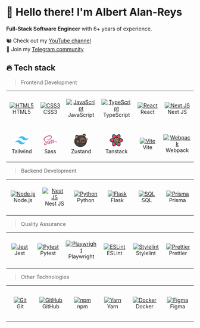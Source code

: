 # 👋 Hello there! I'm Albert Alan-Reys

**Full-Stack Software Engineer** with 6+ years of experience.

🐿 Check out my [YouTube channel](https://youtube.com/@kitoboynaya)  
💬 Join my [Telegram community](https://t.me/Kitoboynaya)  

## <a id="tech-stack"></a> 🔥 Tech stack

<blockquote>
<p dir="auto">Frontend Development</p>
</blockquote>
<table width="100%">
 <tbody>
  <tr style="background-color: transparent;">
    <td align="center" width="110" height="90">
      <a href="#tech-stack"><img src="https://cdn.jsdelivr.net/gh/devicons/devicon/icons/html5/html5-original.svg" width="36" height="36" alt="HTML5" /></a>
      <br>HTML5
    </td>
    <td align="center" width="110" height="90">
      <a href="#tech-stack"><img src="https://cdn.jsdelivr.net/gh/devicons/devicon/icons/css3/css3-original.svg" width="36" height="36" alt="CSS3" /></a>
      <br>CSS3
    </td>
    <td align="center" width="110" height="90">
      <a href="#tech-stack"><img src="https://cdn.jsdelivr.net/gh/devicons/devicon/icons/javascript/javascript-original.svg" width="36" height="36" alt="JavaScript" /></a>
      <br>JavaScript
    </td>
    <td align="center" width="110" height="90">
      <a href="#tech-stack"><img src="https://cdn.jsdelivr.net/gh/devicons/devicon/icons/typescript/typescript-original.svg" width="36" height="36" alt="TypeScript" /></a>
      <br>TypeScript
    </td>
    <td align="center" width="110" height="90">
      <a href="#tech-stack"><img src="https://cdn.jsdelivr.net/gh/devicons/devicon/icons/react/react-original.svg" width="36" height="36" alt="React" /></a>
      <br>React
    </td>
    <td align="center" width="110" height="90">
      <a href="#tech-stack"><img src="https://cdn.jsdelivr.net/gh/devicons/devicon/icons/nextjs/nextjs-original.svg" width="36" height="36" alt="Next JS" /></a>
      <br>Next JS
    </td>
  </tr>
  <tr></tr>
  <tr style="background-color: transparent;">
    <td align="center" width="110" height="90">
      <a href="#tech-stack"><img src="https://github.com/devicons/devicon/raw/master/icons/tailwindcss/tailwindcss-original.svg" width="36" height="36" alt="Tailwind" /></a>
      <br>Tailwind
    </td>
    <td align="center" width="110" height="90">
      <a href="#tech-stack"><img src="https://github.com/devicons/devicon/raw/master/icons/sass/sass-original.svg" width="36" height="36" alt="Sass" /></a>
      <br>Sass
    </td>
    <td align="center" width="110" height="90">
      <a href="#tech-stack"><img src="https://github.com/devicons/devicon/raw/master/icons/zustand/zustand-original.svg" width="36" height="36" alt="Zustand" /></a>
      <br>Zustand
    </td>
    <td align="center" width="110" height="90">
      <a href="#tech-stack"><img src="https://raw.githubusercontent.com/TanStack/query/main/media/emblem-light.svg" width="36" height="36" alt="TanStack Query" /></a>
      <br>Tanstack
    </td>
    <td align="center" width="110" height="90">
      <a href="#tech-stack"><img src="https://camo.githubusercontent.com/118beaba8872ecd1cc0fa048abc853d8a1717a549bd2627eade643e4a5fd66d3/68747470733a2f2f766974656a732e6465762f6c6f676f2e737667" width="36" height="36" alt="Vite" /></a>
      <br>Vite
    </td>
    <td align="center" width="110" height="90">
      <a href="#tech-stack"><img src="https://cdn.jsdelivr.net/gh/devicons/devicon/icons/webpack/webpack-original.svg" width="36" height="36" alt="Webpack" /></a>
      <br>Webpack
    </td>
  </tr>
 </tbody>
</table>

<blockquote>
<p dir="auto">Backend Development</p>
</blockquote>
<table width="100%">
  <tr style="background-color: transparent;">
    <td align="center" width="110" height="90">
      <a href="#tech-stack"><img src="https://cdn.jsdelivr.net/gh/devicons/devicon/icons/nodejs/nodejs-original.svg" width="36" height="36" alt="Node.js" /></a>
      <br>Node.js
    </td>
    <td align="center" width="110" height="90">
      <a href="#tech-stack"><img src="https://cdn.jsdelivr.net/gh/devicons/devicon/icons/nestjs/nestjs-original.svg" width="36" height="36" alt="Nest JS" /></a>
      <br>Nest JS
    </td>
    <td align="center" width="110" height="90">
      <a href="#tech-stack"><img src="https://cdn.jsdelivr.net/gh/devicons/devicon/icons/python/python-original.svg" width="36" height="36" alt="Python" /></a>
      <br>Python
    </td>
    <td align="center" width="110" height="90">
      <a href="#tech-stack"><img src="https://cdn.jsdelivr.net/gh/devicons/devicon/icons/flask/flask-original.svg" width="36" height="36" alt="Flask" /></a>
      <br>Flask
    </td>
    <td align="center" width="110" height="90">
      <a href="#tech-stack"><img src="https://icon.icepanel.io/Technology/svg/SQL-Developer.svg" width="36" height="36" alt="SQL" /></a>
      <br>SQL
    </td>
    <td align="center" width="110" height="90">
      <a href="#tech-stack"><img src="https://cdn.jsdelivr.net/gh/devicons/devicon/icons/prisma/prisma-original.svg" width="36" height="36" alt="Prisma" /></a>
      <br>Prisma
    </td>
  </tr>
</table>



<blockquote>
<p dir="auto">Quality Assurance</p>
</blockquote>
<table width="100%">
  <tr style="background-color: transparent;">
    <td align="center" width="110" height="90">
      <a href="#tech-stack"><img src="https://cdn.jsdelivr.net/gh/devicons/devicon/icons/jest/jest-plain.svg" width="36" height="36" alt="Jest" /></a>
      <br>Jest
    </td>
    <td align="center" width="110" height="90">
      <a href="#tech-stack"><img src="https://cdn.jsdelivr.net/gh/devicons/devicon/icons/pytest/pytest-original.svg" width="36" height="36" alt="Pytest" /></a>
      <br>Pytest
    </td>
    <td align="center" width="110" height="90">
      <a href="#tech-stack"><img src="https://cdn.jsdelivr.net/gh/devicons/devicon/icons/playwright/playwright-original.svg" width="36" height="36" alt="Playwright" /></a>
      <br>Playwright
    </td>
    <td align="center" width="110" height="90">
      <a href="#tech-stack"><img src="https://cdn.jsdelivr.net/gh/devicons/devicon/icons/eslint/eslint-original.svg" width="36" height="36" alt="ESLint" /></a>
      <br>ESLint
    </td>
    <td align="center" width="110" height="90">
      <a href="#tech-stack"><img src="https://camo.githubusercontent.com/cf42e6a59e956a87db0d3649b1781eede91c1fd8711e05df5afffde6c12d14a7/68747470733a2f2f6272616e646570732e636f6d2f6c6f676f2d646f776e6c6f61642f532f5374796c656c696e742d6c6f676f2d766563746f722d30312e737667" width="36" height="36" alt="Stylelint" /></a>
      <br>Stylelint
    </td>
    <td align="center" width="110" height="90">
      <a href="#tech-stack"><img src="https://camo.githubusercontent.com/6c8d72f388e2d6b04f54e4728fc0ec659585f16fa9cdedbbd651ea4a621d0378/68747470733a2f2f6272616e646570732e636f6d2f69636f6e2d646f776e6c6f61642f502f50726574746965722d69636f6e2d766563746f722d30322e737667" width="36" height="36" alt="Prettier" /></a>
      <br>Prettier
    </td>
  </tr>
</table>

<blockquote>
<p dir="auto">Other Technologies</p>
</blockquote>
<table width="100%">
  <tr style="background-color: transparent;">
    <td align="center" width="110" height="90">
      <a href="#tech-stack"><img src="https://cdn.jsdelivr.net/gh/devicons/devicon/icons/git/git-original.svg" width="36" height="36" alt="Git" /></a>
      <br>Git
    </td>
    <td align="center" width="110" height="90">
      <a href="#tech-stack"><img src="https://cdn.jsdelivr.net/gh/devicons/devicon/icons/github/github-original.svg" width="36" height="36" alt="GitHub" /></a>
      <br>GitHub
    </td>
    <td align="center" width="110" height="90">
      <a href="#tech-stack"><img src="https://cdn.jsdelivr.net/gh/devicons/devicon/icons/npm/npm-original-wordmark.svg" width="36" height="36" alt="npm" /></a>
      <br>npm
    </td>
    <td align="center" width="110" height="90">
      <a href="#tech-stack"><img src="https://cdn.jsdelivr.net/gh/devicons/devicon/icons/yarn/yarn-original.svg" width="36" height="36" alt="Yarn" /></a>
      <br>Yarn
    </td>
    <td align="center" width="110" height="90">
      <a href="#tech-stack"><img src="https://cdn.jsdelivr.net/gh/devicons/devicon/icons/docker/docker-original.svg" width="36" height="36" alt="Docker" /></a>
      <br>Docker
    </td>
    <td align="center" width="110" height="90">
      <a href="#tech-stack"><img src="https://cdn.jsdelivr.net/gh/devicons/devicon/icons/figma/figma-original.svg" width="36" height="36" alt="Figma" /></a>
      <br>Figma
    </td>
  </tr>
</table>
